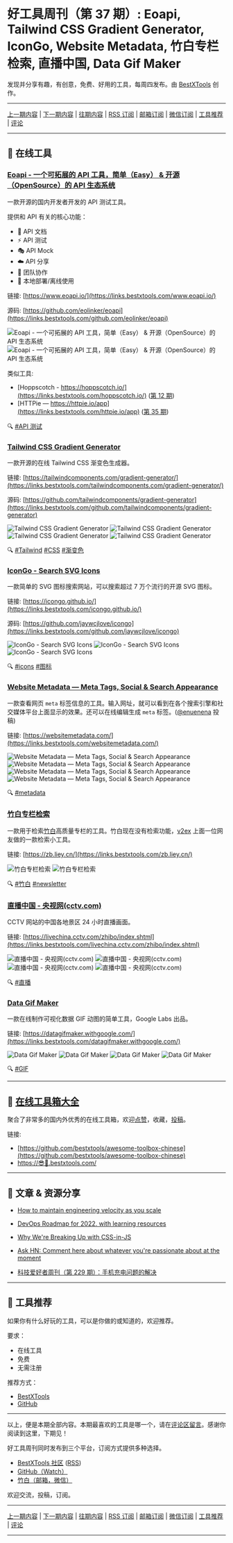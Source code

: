 # 好工具周刊（第 37 期）: Eoapi, Tailwind CSS Gradient Generator, IconGo, Website Metadata, 竹白专栏检索, 直播中国, Data Gif Maker

发现并分享有趣，有创意，免费、好用的工具，每周四发布。由 [BestXTools](https://www.bestxtools.com/) 创作。

---

[上一期内容](https://github.com/bestxtools/weekly-cn/blob/main/docs/issue-36.md) | [下一期内容](https://github.com/bestxtools/weekly-cn/blob/main/docs/issue-38.md) | [往期内容](https://github.com/bestxtools/weekly-cn) | [RSS 订阅](https://discuss-cn.bestxtools.com/t/weekly) | [邮箱订阅](https://bestxtools.zhubai.love/?subscribe=1) | [微信订阅](https://discuss-cn.bestxtools.com/d/5/2) | [工具推荐](https://discuss-cn.bestxtools.com/t/tools) | [评论](https://discuss-cn.bestxtools.com/d/91/3)

---

## 🌈 在线工具

### [Eoapi - 一个可拓展的 API 工具，简单（Easy） & 开源（OpenSource）的 API 生态系统](https://links.bestxtools.com/www.eoapi.io/)

一款开源的国内开发者开发的 API 测试工具。

提供和 API 有关的核心功能：

- 📃 API 文档
- ⚡ API 测试
- 🎭 API Mock
- ☁️ API 分享
- 🤝 团队协作
- 📶 本地部署/离线使用

链接: [https://www.eoapi.io/](https://links.bestxtools.com/www.eoapi.io/)

源码: [https://github.com/eolinker/eoapi](https://links.bestxtools.com/github.com/eolinker/eoapi)

![Eoapi - 一个可拓展的 API 工具，简单（Easy） & 开源（OpenSource）的 API 生态系统](https://raw.githubusercontent.com/bestxtools/s1/main/images/2022-11-10-14-08-01.png)
![Eoapi - 一个可拓展的 API 工具，简单（Easy） & 开源（OpenSource）的 API 生态系统](https://raw.githubusercontent.com/bestxtools/s1/main/images/2022-11-10-14-08-02.png)

类似工具:

- [Hoppscotch - https://hoppscotch.io/](https://links.bestxtools.com/hoppscotch.io/) ([第 12 期](https://discuss-cn.bestxtools.com/d/34))
- [HTTPie — https://httpie.io/app](https://links.bestxtools.com/httpie.io/app) ([第 35 期](https://discuss-cn.bestxtools.com/d/89))

🔍 [#API 测试](https://links.bestxtools.com/www.google.com/search?q=site%3Adiscuss-cn.bestxtools.com+API%20%E6%B5%8B%E8%AF%95)

### [Tailwind CSS Gradient Generator](https://links.bestxtools.com/tailwindcomponents.com/gradient-generator/)

一款开源的在线 Tailwind CSS 渐变色生成器。

链接: [https://tailwindcomponents.com/gradient-generator/](https://links.bestxtools.com/tailwindcomponents.com/gradient-generator/)

源码: [https://github.com/tailwindcomponents/gradient-generator](https://links.bestxtools.com/github.com/tailwindcomponents/gradient-generator)

![Tailwind CSS Gradient Generator](https://raw.githubusercontent.com/bestxtools/s1/main/images/2022-11-10-11-25-01.png)
![Tailwind CSS Gradient Generator](https://raw.githubusercontent.com/bestxtools/s1/main/images/2022-11-10-11-25-02.png)
![Tailwind CSS Gradient Generator](https://raw.githubusercontent.com/bestxtools/s1/main/images/2022-11-10-11-25-03.png)
![Tailwind CSS Gradient Generator](https://raw.githubusercontent.com/bestxtools/s1/main/images/2022-11-10-11-25-04.png)

🔍 [#Tailwind](https://links.bestxtools.com/www.google.com/search?q=site%3Adiscuss-cn.bestxtools.com+Tailwind) [#CSS](https://links.bestxtools.com/www.google.com/search?q=site%3Adiscuss-cn.bestxtools.com+CSS) [#渐变色](https://links.bestxtools.com/www.google.com/search?q=site%3Adiscuss-cn.bestxtools.com+%E6%B8%90%E5%8F%98%E8%89%B2)

### [IconGo - Search SVG Icons](https://links.bestxtools.com/icongo.github.io/)

一款简单的 SVG 图标搜索网站，可以搜索超过 7 万个流行的开源 SVG 图标。

链接: [https://icongo.github.io/](https://links.bestxtools.com/icongo.github.io/)

源码: [https://github.com/jaywcjlove/icongo](https://links.bestxtools.com/github.com/jaywcjlove/icongo)

![IconGo - Search SVG Icons](https://raw.githubusercontent.com/bestxtools/s1/main/images/2022-11-10-12-35-01.png)
![IconGo - Search SVG Icons](https://raw.githubusercontent.com/bestxtools/s1/main/images/2022-11-10-12-35-02.png)
![IconGo - Search SVG Icons](https://raw.githubusercontent.com/bestxtools/s1/main/images/2022-11-10-12-35-03.png)

🔍 [#icons](https://links.bestxtools.com/www.google.com/search?q=site%3Adiscuss-cn.bestxtools.com+icons) [#图标](https://links.bestxtools.com/www.google.com/search?q=site%3Adiscuss-cn.bestxtools.com+%E5%9B%BE%E6%A0%87)

### [Website Metadata — Meta Tags, Social & Search Appearance](https://links.bestxtools.com/websitemetadata.com/)

一款查看网页 `meta` 标签信息的工具。输入网址，就可以看到在各个搜索引擎和社交媒体平台上面显示的效果。还可以在线编辑生成 `meta` 标签。([@enuenena](https://links.bestxtools.com/www.v2ex.com/t/892549?p=1#r_12299691) 投稿)

链接: [https://websitemetadata.com/](https://links.bestxtools.com/websitemetadata.com/)

![Website Metadata — Meta Tags, Social & Search Appearance](https://raw.githubusercontent.com/bestxtools/s1/main/images/2022-11-10-10-01-01.png)
![Website Metadata — Meta Tags, Social & Search Appearance](https://raw.githubusercontent.com/bestxtools/s1/main/images/2022-11-10-10-01-02.png)
![Website Metadata — Meta Tags, Social & Search Appearance](https://raw.githubusercontent.com/bestxtools/s1/main/images/2022-11-10-10-01-03.png)
![Website Metadata — Meta Tags, Social & Search Appearance](https://raw.githubusercontent.com/bestxtools/s1/main/images/2022-11-10-10-01-04.png)

🔍 [#metadata](https://links.bestxtools.com/www.google.com/search?q=site%3Adiscuss-cn.bestxtools.com+metadata)

### [竹白专栏检索](https://links.bestxtools.com/zb.liey.cn/)

一款用于检索[竹白](https://links.bestxtools.com/zhubai.love/)高质量专栏的工具。竹白现在没有检索功能，[v2ex](https://links.bestxtools.com/www.v2ex.com/t/893504) 上面一位网友做的一款检索小工具。

链接: [https://zb.liey.cn/](https://links.bestxtools.com/zb.liey.cn/)

![竹白专栏检索](https://raw.githubusercontent.com/bestxtools/s1/main/images/2022-11-10-09-45-01.png)
![竹白专栏检索](https://raw.githubusercontent.com/bestxtools/s1/main/images/2022-11-10-09-45-02.png)

🔍 [#竹白](https://links.bestxtools.com/www.google.com/search?q=site%3Adiscuss-cn.bestxtools.com+%E7%AB%B9%E7%99%BD) [#newsletter](https://links.bestxtools.com/www.google.com/search?q=site%3Adiscuss-cn.bestxtools.com+newsletter)

### [直播中国 - 央视网(cctv.com)](https://links.bestxtools.com/livechina.cctv.com/zhibo/index.shtml)

CCTV 网站的中国各地景区 24 小时直播画面。

链接: [https://livechina.cctv.com/zhibo/index.shtml](https://links.bestxtools.com/livechina.cctv.com/zhibo/index.shtml)

![直播中国 - 央视网(cctv.com)](https://raw.githubusercontent.com/bestxtools/s1/main/images/2022-11-10-10-42-01.png)
![直播中国 - 央视网(cctv.com)](https://raw.githubusercontent.com/bestxtools/s1/main/images/2022-11-10-10-42-02.png)
![直播中国 - 央视网(cctv.com)](https://raw.githubusercontent.com/bestxtools/s1/main/images/2022-11-10-10-42-03.png)
![直播中国 - 央视网(cctv.com)](https://raw.githubusercontent.com/bestxtools/s1/main/images/2022-11-10-10-42-04.png)

🔍 [#直播](https://links.bestxtools.com/www.google.com/search?q=site%3Adiscuss-cn.bestxtools.com+%E7%9B%B4%E6%92%AD)

### [Data Gif Maker](https://links.bestxtools.com/datagifmaker.withgoogle.com/)

一款在线制作可视化数据 GIF 动图的简单工具，Google Labs 出品。

链接: [https://datagifmaker.withgoogle.com/](https://links.bestxtools.com/datagifmaker.withgoogle.com/)

![Data Gif Maker](https://raw.githubusercontent.com/bestxtools/s1/main/images/2022-11-10-11-50-01.png)
![Data Gif Maker](https://raw.githubusercontent.com/bestxtools/s1/main/images/2022-11-10-11-50-02.png)
![Data Gif Maker](https://raw.githubusercontent.com/bestxtools/s1/main/images/2022-11-10-11-50-03.png)
![Data Gif Maker](https://raw.githubusercontent.com/bestxtools/s1/main/images/2022-11-10-11-50-04.png)

🔍 [#GIF](https://links.bestxtools.com/www.google.com/search?q=site%3Adiscuss-cn.bestxtools.com+GIF)

---

## 🧰 [在线工具箱大全](https://awesome-toolbox-chinese.bestxtools.com/)

聚合了非常多的国内外优秀的在线工具箱，欢迎[点赞](https://github.com/bestxtools/awesome-toolbox-chinese)，收藏，[投稿](https://github.com/bestxtools/awesome-toolbox-chinese/issues)。

链接:

- [https://github.com/bestxtools/awesome-toolbox-chinese](https://github.com/bestxtools/awesome-toolbox-chinese)
- [https://😎🧰.bestxtools.com/](https://😎🧰.bestxtools.com/)

---

## 🌈 文章 & 资源分享

- [How to maintain engineering velocity as you scale](https://links.bestxtools.com/www.ycombinator.com/blog/how-to-maintain-engineering-velocity-as-you-scale/)

- [DevOps Roadmap for 2022. with learning resources](https://links.bestxtools.com/github.com/milanm/DevOps-Roadmap)

- [Why We're Breaking Up with CSS-in-JS](https://links.bestxtools.com/dev.to/srmagura/why-were-breaking-up-wiht-css-in-js-4g9b)

- [Ask HN: Comment here about whatever you're passionate about at the moment](https://links.bestxtools.com/news.ycombinator.com/item?id=33488891)

- [科技爱好者周刊（第 229 期）：手机充电问题的解决](https://links.bestxtools.com/www.ruanyifeng.com/blog/2022/11/weekly-issue-229.html)

---

## 🌈 工具推荐

如果你有什么好玩的工具，可以是你做的或知道的，欢迎推荐。

要求：

- 在线工具
- 免费
- 无需注册

推荐方式：

- [BestXTools](https://discuss-cn.bestxtools.com/d/8)
- [GitHub](https://github.com/bestxtools/weekly-cn/issues)

---

以上，便是本期全部内容。本期最喜欢的工具是哪一个，请在[评论区留言](https://discuss-cn.bestxtools.com/d/91/3)。感谢你阅读到这里，下期见！

好工具周刊同时发布到三个平台，订阅方式提供多种选择。

- [BestXTools 社区](https://discuss-cn.bestxtools.com/t/weekly) ([RSS](https://discuss-cn.bestxtools.com/atom/t/weekly/discussions))
- [GitHub（Watch）](https://github.com/bestxtools/weekly-cn)
- [竹白（邮箱，微信）](https://bestxtools.zhubai.love/?subscribe=1)

欢迎交流，投稿，订阅。

---

[上一期内容](https://github.com/bestxtools/weekly-cn/blob/main/docs/issue-36.md) | [下一期内容](https://github.com/bestxtools/weekly-cn/blob/main/docs/issue-38.md) | [往期内容](https://github.com/bestxtools/weekly-cn) | [RSS 订阅](https://discuss-cn.bestxtools.com/t/weekly) | [邮箱订阅](https://bestxtools.zhubai.love/?subscribe=1) | [微信订阅](https://discuss-cn.bestxtools.com/d/5/2) | [工具推荐](https://discuss-cn.bestxtools.com/t/tools) | [评论](https://discuss-cn.bestxtools.com/d/91/3)

---
